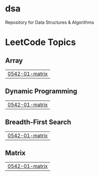 # dsa
Repository for Data Structures &amp; Algorithms

<!---LeetCode Topics Start-->
# LeetCode Topics
## Array
|  |
| ------- |
| [0542-01-matrix](https://github.com/prthbdhr/dsa/tree/master/0542-01-matrix) |
## Dynamic Programming
|  |
| ------- |
| [0542-01-matrix](https://github.com/prthbdhr/dsa/tree/master/0542-01-matrix) |
## Breadth-First Search
|  |
| ------- |
| [0542-01-matrix](https://github.com/prthbdhr/dsa/tree/master/0542-01-matrix) |
## Matrix
|  |
| ------- |
| [0542-01-matrix](https://github.com/prthbdhr/dsa/tree/master/0542-01-matrix) |
<!---LeetCode Topics End-->